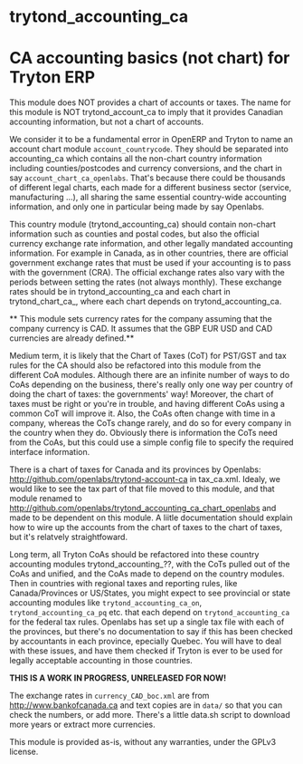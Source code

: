 trytond_accounting_ca
=====================

CA accounting basics (not chart) for Tryton ERP
===============================================

This module does NOT provides a chart of accounts or taxes.  The name
for this module is NOT trytond_account_ca to imply that it provides
Canadian accounting information, but not a chart of accounts.

We consider it to be a fundamental error in OpenERP and Tryton 
to name an account chart module `account_countrycode`.
They should be separated into accounting_ca which contains all
the non-chart country information including counties/postcodes and
currency conversions, and the chart in say `account_chart_ca_openlabs`.
That's because there could be thousands of different legal charts,
each made for a different business sector (service, manufacturing ...),
all sharing the same essential country-wide accounting information, and
only one in particular being made by say Openlabs.

This country module (trytond_accounting_ca) should contain 
non-chart information such as counties and postal codes, but also 
the official currency exchange rate information, and other legally mandated 
accounting information. For example in Canada, as in other countries, 
there are official government exchange rates that must be used if
your accounting is to pass with the government (CRA). The official
exchange rates also vary with  the periods between setting the rates
(not always monthly).
These exchange rates should be in trytond_accounting_ca and each chart in
trytond_chart_ca_<source>, where each chart depends on trytond_accounting_ca.

** This module sets currency rates for the company assuming that
the company currency is CAD. It assumes that the GBP EUR USD and CAD
currencies are already defined.**

Medium term, it is likely that the Chart of Taxes (CoT) for PST/GST and tax
rules for the CA should also be refactored into this module from the
different CoA modules. Although there are an infinite number of ways
to do CoAs depending on the business, there's really only one way per
country of doing the chart of taxes: the governments' way!  Moreover,
the chart of taxes must be right or you're in trouble, and having
different CoAs using a common CoT will improve it. Also, the CoAs
often change with time in a company, whereas the CoTs change rarely,
and do so for every company in the country when they do.  Obviously
there is information the CoTs need from the CoAs, but this could use a
simple config file to specify the required interface information.

There is a chart of taxes for Canada and its provinces by Openlabs:
  http://github.com/openlabs/trytond-account-ca
in tax_ca.xml. Idealy, we would like to see the tax part of that file
moved to this module, and that module renamed to
  http://github.com/openlabs/trytond_accounting_ca_chart_openlabs
and made to be dependent on this module. A liitle documentation should
explain how to wire up the accounts from the chart of taxes to the
chart of taxes, but it's relatvely straightfoward.

Long term, all Tryton CoAs should be refactored into these country
accounting modules trytond_accounting_??, with the CoTs pulled out of
the CoAs and unified, and the CoAs made to depend on the country
modules. Then in countries with regional taxes and reporting rules,
like Canada/Provinces or US/States, you might expect to see provincial
or state accounting modules like `trytond_accounting_ca_on`,
`trytond_accounting_ca_pq` etc. that each depend on `trytond_accounting_ca`
for the federal tax rules. Openlabs has set up a single tax file with each of
the provinces, but there's no documentation to say if this has been
checked by accountants in each province, epecially Quebec. You will have
to deal with these issues, and have them checked if Tryton
is ever to be used for legally acceptable accounting in those countries.

**THIS IS A WORK IN PROGRESS, UNRELEASED FOR NOW!**

The exchange rates in `currency_CAD_boc.xml` are from
  http://www.bankofcanada.ca
and text copies are in `data/` so that you can check the numbers, or add more.
There's a little data.sh script to download more years or extract more currencies.

This module is provided as-is, without any warranties, under the GPLv3 license.
